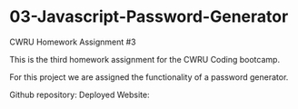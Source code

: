 # 03-Javascript-Password-Generator
CWRU Homework Assignment #3

This is the third homework assignment for the CWRU Coding bootcamp. 

For this project we are assigned the functionality of a password generator.

Github repository: 
Deployed Website: 